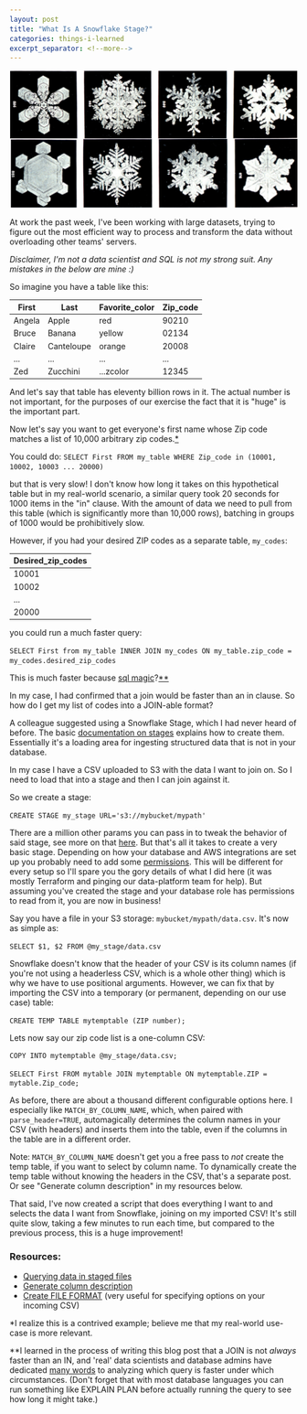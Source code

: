 ```yaml
---
layout: post
title: "What Is A Snowflake Stage?"
categories: things-i-learned
excerpt_separator: <!--more-->
---
```


![Some snowflakes photographed under a microscope](/assets/PHOTO-snowflake-noaa-121516-1120x534-landscapehero.jpg)

At work the past week, I've been working with large datasets, trying to figure out the most efficient way to process and transform the data without overloading other teams' servers.

_Disclaimer, I'm not a data scientist and SQL is not my strong suit. Any mistakes in the below are mine :)_

So imagine you have a table like this:

| First  | Last       | Favorite_color | Zip_code |
| ------ | ---------- | -------------- | -------- |
| Angela | Apple      | red            | 90210    |
| Bruce  | Banana     | yellow         | 02134    |
| Claire | Canteloupe | orange         | 20008    |
| ...    | ...        | ...            | ...      |
| Zed    | Zucchini   | ...zcolor      | 12345    |

And let's say that table has eleventy billion rows in it. The actual number is not important, for the purposes of our exercise the fact that it is "huge" is the important part.

Now let's say you want to get everyone's first name whose Zip code matches a list of 10,000 arbitrary zip codes.[\*](#fn-1)

You could do:
`SELECT First FROM my_table WHERE Zip_code in (10001, 10002, 10003 ... 20000)`

but that is very slow! I don't know how long it takes on this hypothetical table but in my real-world scenario, a similar query took 20 seconds for 1000 items in the "in" clause. With the amount of data we need to pull from this table (which is significantly more than 10,000 rows), batching in groups of 1000 would be prohibitively slow.

However, if you had your desired ZIP codes as a separate table, `my_codes`:

| Desired_zip_codes |
| ----------------- |
| 10001             |
| 10002             |
| ...               |
| 20000             |

you could run a much faster query:

`SELECT First from my_table INNER JOIN my_codes ON my_table.zip_code = my_codes.desired_zip_codes`

This is much faster because [sql magic](https://www.mssqltips.com/sqlservertip/6659/sql-exists-vs-in-vs-join-performance-comparison/)?[\*\*](#fn-2)

In my case, I had confirmed that a join would be faster than an in clause. So how do I get my list of codes into a JOIN-able format?

A colleague suggested using a Snowflake Stage, which I had never heard of before. The basic [documentation on stages](https://docs.snowflake.com/en/sql-reference/sql/create-stage) explains how to create them. Essentially it's a loading area for ingesting structured data that is not in your database.

In my case I have a CSV uploaded to S3 with the data I want to join on. So I need to load that into a stage and then I can join against it.

So we create a stage:

`CREATE STAGE my_stage URL='s3://mybucket/mypath'`

There are a million other params you can pass in to tweak the behavior of said stage, see more on that [here](https://docs.snowflake.com/en/sql-reference/sql/create-stage). But that's all it takes to create a very basic stage. Depending on how your database and AWS integrations are set up you probably need to add some [permissions](https://docs.snowflake.com/en/user-guide/data-load-s3-config). This will be different for every setup so I'll spare you the gory details of what I did here (it was mostly Terraform and pinging our data-platform team for help). But assuming you've created the stage and your database role has permissions to read from it, you are now in business!

Say you have a file in your S3 storage: `mybucket/mypath/data.csv`. It's now as simple as:

`SELECT $1, $2 FROM @my_stage/data.csv`

Snowflake doesn't know that the header of your CSV is its column names (if you're not using a headerless CSV, which is a whole other thing) which is why we have to use positional arguments. However, we can fix that by importing the CSV into a temporary (or permanent, depending on our use case) table:

`CREATE TEMP TABLE mytemptable (ZIP number);`

Lets now say our zip code list is a one-column CSV:

```
COPY INTO mytemptable @my_stage/data.csv;

SELECT First FROM mytable JOIN mytemptable ON mytemptable.ZIP = mytable.Zip_code;
```

As before, there are about a thousand different configurable options here. I especially like `MATCH_BY_COLUMN_NAME`, which, when paired with `parse_header=TRUE`, automagically determines the column names in your CSV (with headers) and inserts them into the table, even if the columns in the table are in a different order.

Note: `MATCH_BY_COLUMN_NAME` doesn't get you a free pass to _not_ create the temp table, if you want to select by column name. To dynamically create the temp table without knowing the headers in the CSV, that's a separate post. Or see "Generate column description" in my resources below.

That said, I've now created a script that does everything I want to and selects the data I want from Snowflake, joining on my imported CSV! It's still quite slow, taking a few minutes to run each time, but compared to the previous process, this is a huge improvement!

### Resources:

- [Querying data in staged files](https://docs.snowflake.com/en/user-guide/querying-stage)
- [Generate column description](https://docs.snowflake.com/en/sql-reference/functions/generate_column_description)
- [Create FILE FORMAT](https://docs.snowflake.com/en/sql-reference/sql/create-file-format) (very useful for specifying options on your incoming CSV)

\*<a name="fn-1"></a>I realize this is a contrived example; believe me that my real-world use-case is more relevant.

\*\*<a name="fn-2"></a>I learned in the process of writing this blog post that a JOIN is not _always_ faster than an IN, and 'real' data scientists and database admins have dedicated [many words](https://explainextended.com/2009/06/16/in-vs-join-vs-exists/) to analyzing which query is faster under which circumstances. (Don't forget that with most database languages you can run something like EXPLAIN PLAN before actually running the query to see how long it might take.)
